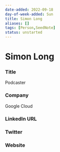 ```yaml
---
date-added: 2022-09-18
day-of-week-added: Sun
title: Simon Long
aliases: []
tags: [Person,SeedNote]
status: unstarted
---
```


# Simon Long

### Title
Podcaster

### Company
Google Cloud

### LinkedIn URL


### Twitter


### Website






